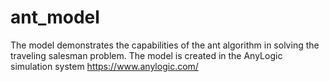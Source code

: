 # ant_model
The model demonstrates the capabilities of the ant algorithm in solving the traveling salesman problem. The model is created in the AnyLogic simulation system https://www.anylogic.com/
